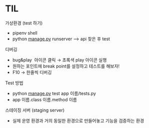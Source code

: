# TIL

가상환경 (test 하기)

- pipenv shell
- python [manage.py](http://manage.py) runserver —> api 찾은 후 test


디버깅

- bug&play  아이콘 클릭 → 초록색 play 아이콘 실행
- 원하는 포인트에 break point를 설정하고 테스트를 해보자!
- F10 → 한줄씩 디버깅


Test 방법

- python [manage.py](http://manage.py) test app 이름/tests.py
- app 이름.class 이름.method 이름


스테이징 서버 (staging server)

- 실제 운영 환경과 거의 동일한 환경으로 만들어놓고 기능을 검증하는 환경
